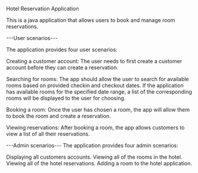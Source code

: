 Hotel Reservation Application

This is a java application that allows users to book and manage room reservations.

---User scenarios---

The application provides four user scenarios:

Creating a customer account: The user needs to first create a customer account before they can create a reservation.

Searching for rooms: The app should allow the user to search for available rooms based on provided checkin and checkout dates. If the application has available rooms for the specified date range, a list of the corresponding rooms will be displayed to the user for choosing.

Booking a room: Once the user has chosen a room, the app will allow them to book the room and create a reservation.

Viewing reservations: After booking a room, the app allows customers to view a list of all their reservations.

---Admin scenarios---
The application provides four admin scenarios:

Displaying all customers accounts.
Viewing all of the rooms in the hotel.
Viewing all of the hotel reservations.
Adding a room to the hotel application.